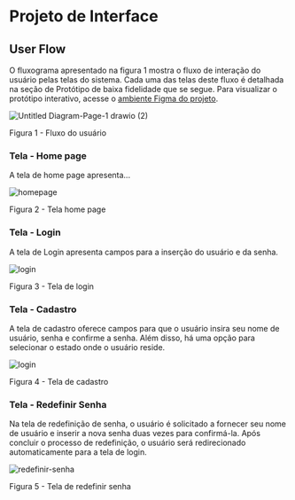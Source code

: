 
# Projeto de Interface


## User Flow

O fluxograma apresentado na figura 1 mostra o fluxo de interação do usuário pelas telas do sistema. Cada uma das telas deste fluxo é detalhada na seção de Protótipo de baixa fidelidade que se segue. Para visualizar o protótipo interativo, acesse o [ambiente Figma do projeto](https://www.figma.com/proto/ZGWFdBHeITIK1HuhdenXy5/EcoVida---PUC?type=design&node-id=4-27&t=pDDqPuD6Muygci89-1&scaling=min-zoom&page-id=3%3A248&mode=design).

  ![Untitled Diagram-Page-1 drawio (2)](https://media.discordapp.net/attachments/1038811979856494602/1226972129019297825/user_flow.png?ex=6626b5d7&is=661440d7&hm=83344ada955c324e5c9fe3be11bfdf08aa4c62c2f9537d8aafda575c07397e6e&=&format=webp&quality=lossless&width=931&height=565)

Figura 1 - Fluxo do usuário

### Tela - Home page

A tela de home page apresenta...
  
![homepage](https://media.discordapp.net/attachments/1038811979856494602/1226980580776874106/home_tela.png?ex=6626bdb6&is=661448b6&hm=98c9aa9a1985c428ceb818068f0987efbed8d4d1bc7eda839fb9c0afbd7345e4&=&format=webp&quality=lossless&width=901&height=565)

Figura 2 - Tela home page



### Tela - Login

A tela de Login apresenta campos para a inserção do usuário e da senha.
  
![login](https://media.discordapp.net/attachments/1038811979856494602/1226999681372913755/Tela_login.png?ex=6626cf80&is=66145a80&hm=b74b99bea5f06c8b28cb07fffdb6d0091638b48bb33ca2b9009e31971665b9e7&=&format=webp&quality=lossless&width=906&height=565)

  
 Figura 3 - Tela de login

 ### Tela - Cadastro

A tela de cadastro oferece campos para que o usuário insira seu nome de usuário, senha e confirme a senha. Além disso, há uma opção para selecionar o estado onde o usuário reside.
  
![login](https://media.discordapp.net/attachments/1038811979856494602/1226999653342511164/cadastro_tela.png?ex=6626cf79&is=66145a79&hm=4bcbbfb04f3358f5bb3c7b54f82008303a8bd97165386ffec36a51b049b6b842&=&format=webp&quality=lossless&width=907&height=565)

  
 Figura 4 - Tela de cadastro

 ### Tela - Redefinir Senha

Na tela de redefinição de senha, o usuário é solicitado a fornecer seu nome de usuário e inserir a nova senha duas vezes para confirmá-la. Após concluir o processo de redefinição, o usuário será redirecionado automaticamente para a tela de login.
  
![redefinir-senha](https://media.discordapp.net/attachments/1038811979856494602/1226999233610121276/redefinir_tela.png?ex=6626cf15&is=66145a15&hm=6d6affe6290f9d1d2f33a7049b43d66b53fcfe01cc1b34aa0f6ef970930f9ade&=&format=webp&quality=lossless&width=901&height=565)

  
 Figura 5 - Tela  de redefinir senha
